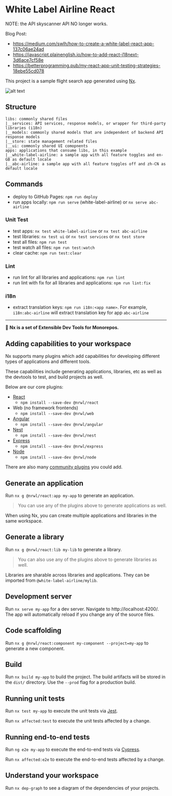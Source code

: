 # White Label Airline React

NOTE: the API skyscanner API NO longer works.

Blog Post:

- https://medium.com/swlh/how-to-create-a-white-label-react-app-137c06ae24ad
- https://javascript.plainenglish.io/how-to-add-react-i18next-3d6ace7cf58e
- https://betterprogramming.pub/my-react-app-unit-testing-strategies-18ebe55cd078

This project is a sample flight search app generated using [Nx](https://nx.dev).

![alt text](https://github.com/xiongemi/white-label-airline/blob/master/images/white%20label%20airline%20mobile.png?raw=true)

## Structure

```
libs: commonly shared files
|__services: API services, response models, or wrapper for third-party libraries (i18n)
|__models: commonly shared models that are independent of backend API response models
|__store: state management related files
|__ui: commonly shared UI comopnents
apps: applications that consume libs, in this example
|__white-label-airline: a sample app with all feature toggles and en-GB as default locale
|__abc-airline: a sample app with all feature toggles off and zh-CN as default locale
```

## Commands

- deploy to GitHub Pages: `npm run deploy`
- run apps locally: `npm run serve` (white-label-airline) or `nx serve abc-airline`

### Unit Test

- test apps: `nx test white-label-airline` or `nx test abc-airline`
- test libraries: `nx test ui` or `nx test services` or `nx test store`
- test all files: `npm run test`
- test watch all files: `npm run test:watch`
- clear cache: `npm run test:clear`

### Lint

- run lint for all libraries and applications: `npm run lint`
- run lint with fix for all libraries and applications: `npm run lint:fix`

### i18n

- extract translation keys: `npm run i18n:<app name>`. For example, `i18n:abc-airline` will extract translation key for app `abc-airline`

---

🔎 **Nx is a set of Extensible Dev Tools for Monorepos.**

## Adding capabilities to your workspace

Nx supports many plugins which add capabilities for developing different types of applications and different tools.

These capabilities include generating applications, libraries, etc as well as the devtools to test, and build projects as well.

Below are our core plugins:

- [React](https://reactjs.org)
  - `npm install --save-dev @nrwl/react`
- Web (no framework frontends)
  - `npm install --save-dev @nrwl/web`
- [Angular](https://angular.io)
  - `npm install --save-dev @nrwl/angular`
- [Nest](https://nestjs.com)
  - `npm install --save-dev @nrwl/nest`
- [Express](https://expressjs.com)
  - `npm install --save-dev @nrwl/express`
- [Node](https://nodejs.org)
  - `npm install --save-dev @nrwl/node`

There are also many [community plugins](https://nx.dev/nx-community) you could add.

## Generate an application

Run `nx g @nrwl/react:app my-app` to generate an application.

> You can use any of the plugins above to generate applications as well.

When using Nx, you can create multiple applications and libraries in the same workspace.

## Generate a library

Run `nx g @nrwl/react:lib my-lib` to generate a library.

> You can also use any of the plugins above to generate libraries as well.

Libraries are sharable across libraries and applications. They can be imported from `@white-label-airline/mylib`.

## Development server

Run `nx serve my-app` for a dev server. Navigate to http://localhost:4200/. The app will automatically reload if you change any of the source files.

## Code scaffolding

Run `nx g @nrwl/react:component my-component --project=my-app` to generate a new component.

## Build

Run `nx build my-app` to build the project. The build artifacts will be stored in the `dist/` directory. Use the `--prod` flag for a production build.

## Running unit tests

Run `nx test my-app` to execute the unit tests via [Jest](https://jestjs.io).

Run `nx affected:test` to execute the unit tests affected by a change.

## Running end-to-end tests

Run `ng e2e my-app` to execute the end-to-end tests via [Cypress](https://www.cypress.io).

Run `nx affected:e2e` to execute the end-to-end tests affected by a change.

## Understand your workspace

Run `nx dep-graph` to see a diagram of the dependencies of your projects.
